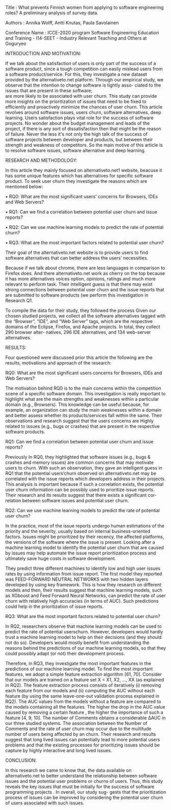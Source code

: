 Title : What prevents Finnish women from applying to software engineering roles? A preliminary analysis of survey data.

 Authors : Annika Wolff, Antti Knutas, Paula Savolainen

 Conference Name : ICCE-2020 program Software Engineering Education and Training - I14-SEET - Industry Relevant Teaching and Others at Goguryeo
 
 INTRODUCTION AND MOTIVATION: 

If we talk about the satisfaction of users is only part of the success of a software
product, since a tough  competition can easily mislead users from a
software product/service. For this, they investigate a new dataset
provided by the alternativeto.net platform. Through our empirical study,
we observe that  the intention to change software is tightly asso-
ciated to the issues that are present in these software;  
are more likely to be associated with user churn. This study can
provide more insights on the prioritization of issues that need to
be fixed to efficiently and proactively minimize the chances of user churn.
This article revolves around software issues, users churn, software alternatives, deep learning.
Users satisfaction plays vital role for the success of software projects. No wonder about the budget management and leads of the project, if there is any sort of dissatisfaction then that might be the reason of failure.
Never the less it's not only the high talk of the success of software projects between developer and products, but between their strength and weakness of competitors.
So the main motive of this article is to resolve software issues, software alternative and deep learning.

RESEARCH AND METHODOLOGY:

In this article they mainly focused on alternativeto.net1 website, beacuse it has some unique features which has alternatives for specific software product.
To seek user churn they investigate the reasons which are mentioned below:

• RQ0: What are the most significant users’ concerns for Browsers,
IDEs and Web Servers?

• RQ1: Can we find a correlation between potential user churn and
issue reports?

• RQ2: Can we use machine learning models to predict the rate of
potential churn?

• RQ3: What are the most important factors related to potential user
churn?

Their  goal of the alternativeto.net website is to provide users to find
software alternatives that can better address the users’ necessities.

Because if we talk about chrome, there are less languages in comparison to Firefox does. And there alternativeto.net work as cherry on the top because it has more alternatives voices option, opinions, ratings and much more relevant to perform task.
Their intelligent guess is that there may exist strong connections  between potential user churn and the issue reports that are submitted to software products (we perform this investigation in Research Q1.

To compile  the data for their study, they followed the process  Given our chosen studied projects, we collect
all the software alternatives tagged with the “Browser”, “IDE”, and
“Web Server” tags, which are the respective domains of the Eclipse,
Firefox, and Apache projects. In total, they collect 290 browser alter- natives, 296 IDE alternatives, and 134 web-server alternatives.

RESULTS:

Four questioned were discussed prior this article the following are the results, motivations and approach of the research:

RQ0: What are the most significant users concerns for Browsers, IDEs and Web Servers?

The motivation behind RQ0 is to  the main concerns within the competition scene of a specific software domain. This investigation is really important to highlight what are the main strengths and weaknesses within a particular domain (e.g., Browsers). This knowledge can be useful because, for example, an organization can study the main weaknesses within a domain and better assess whether its products/services fall within the same.
Their observations and research  suggest that the users concerns are
Highly related to issues (e.g., bugs or crashes) that are present in the respective software products.

RQ1: Can we find a correlation between potential user churn and issue reports?

Previously In RQ0, they highlighted  that software issues (e.g., bugs & crashes and memory issues) are common concerns that may
motivate users to churn. With such an observation, they gave an intelligent guess in RQ1 that the potential users’churn observed on alternativeto.net
may be correlated with the issue reports which developers address in their  projects. This analysis is important because if such a correlation exists, the potential user churn information can be possibly used to prioritize issue reports. Their research and its results suggest that there exists a significant cor-
relation between software issues and potential user churn.

RQ2: Can we use machine learning models to
predict the rate of potential user churn?

In the practice, most of the issue reports undergo human estimations of the priority and the severity, usually based
on internal business-oriented factors. Issues
might be prioritized by their recency, the affected platforms, the versions of the software where the issue is present. Looking after a machine learning model to identify the potential user churn that are
caused by issues may help automate the issue report prioritization process and ultimately save huge costs in software development.

They predict three different machines to identify low and high user issues rates by using information from issue report.
The first model they reported was FEED-FORWARD NEUTRAL 
NETWORKS with two hidden layers developed by using key framework. This is how they research on different models and then, their  results suggest that machine learning models, such as XGboost and Feed Forward Neural Networks, can predict the rate of user churn with relatively high accuracies (in terms of AUC).
Such predictions could help in the prioritization of issue reports.

RQ3: What are the most important factors
related to potential user churn?

In RQ2, researchers  observe that machine learning models
can be used to predict the rate of potential userschurn. However, developers would hardly trust a machine learning model to help on their decisions (and they should not do so). Developers would mostly benefit from understanding the reasons behind the
predictions of our machine learning models, so that they could
possibly adapt (or not) their development process.

Therefore, in RQ3, they investigate the most important features in the predictions
of our machine learning model.
To find the most important features, we adopt a simple feature
extraction algorithm [61, 70]. Consider that our models are trained
on a feature set X = X1, X2, ..., XX (as explained in RQ2). The feature
extraction process consists of iteratively (i) removing each feature 
from our models and (ii) computing the AUC without each feature (by using the same leave-one-out validation process explained
in RQ2). The AUC values from the models without a feature  are
compared to the models containing all the features. The higher the drop in
the AUC value caused by removing a certain feature 
, the higher
the importance of such a feature  [4, 9, 10].
The number of Comments obtains a considerable ΔAUC in our three studied systems. The association between the Number of Comments and the rate of user churn may occur due to the multitude
number of users being affected by an churn. 
Their research and  results suggest that long lived issues can potentially lead to more potential users problems  and that the existing processes for prioritizing issues should be capture by highly interactive and long lived issues.

CONCLUSION:

In this research we came to know that, the data available on alternativeto.net to better understand the relationship between software issues and the potential user problems or churns  of users.
Thus, this study reveals the key issues that must be initially for the success of software programming projects
. In overall, our study sug-
gests that the prioritization process of issues can be improved by
considering the potential user churn of users associated with such issues.
